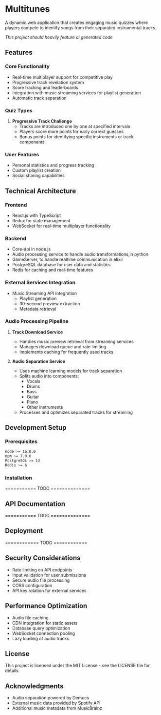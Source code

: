 # Multitunes

A dynamic web application that creates engaging music quizzes where players compete to identify songs from their separated instrumental tracks. 

_This project should heavily feature ai generated code_


## Features

### Core Functionality
- Real-time multiplayer support for competitive play
- Progressive track revelation system
- Score tracking and leaderboards
- Integration with music streaming services for playlist generation
- Automatic track separation

### Quiz Types
1. **Progressive Track Challenge**
   - Tracks are introduced one by one at specified intervals
   - Players score more points for early correct guesses
   - Bonus points for identifying specific instruments or track components

### User Features
- Personal statistics and progress tracking
- Custom playlist creation
- Social sharing capabilities

## Technical Architecture

### Frontend
- React.js with TypeScript
- Redux for state management
- WebSocket for real-time multiplayer functionality

### Backend
- Core-api in node.js 
- Audio processing service to handle audio transformations,in python
- GameServer, to handle realtime communication in elixir
- PostgreSQL database for user data and statistics
- Redis for caching and real-time features

### External Services Integration
- Music Streaming API Integration
  - Playlist generation
  - 30-second preview extraction
  - Metadata retrieval

### Audio Processing Pipeline
1. **Track Download Service**
   - Handles music preview retrieval from streaming services
   - Manages download queue and rate limiting
   - Implements caching for frequently used tracks

2. **Audio Separation Service**
   - Uses machine learning models for track separation
   - Splits audio into components:
     - Vocals
     - Drums
     - Bass
     - Guitar
     - Piano
     - Other instruments
   - Processes and optimizes separated tracks for streaming

## Development Setup

### Prerequisites
```bash
node >= 16.0.0
npm >= 7.0.0
PostgreSQL >= 13
Redis >= 6
```

### Installation
=========== TODO ==============

## API Documentation
=========== TODO ==============

## Deployment
============ TODO ============

## Security Considerations
- Rate limiting on API endpoints
- Input validation for user submissions
- Secure audio file processing
- CORS configuration
- API key rotation for external services

## Performance Optimization

- Audio file caching
- CDN integration for static assets
- Database query optimization
- WebSocket connection pooling
- Lazy loading of audio tracks

## License

This project is licensed under the MIT License - see the LICENSE file for details.

## Acknowledgments

- Audio separation powered by Demucs
- External music data provided by Spotify API
- Additional music metadata from MusicBrainz
